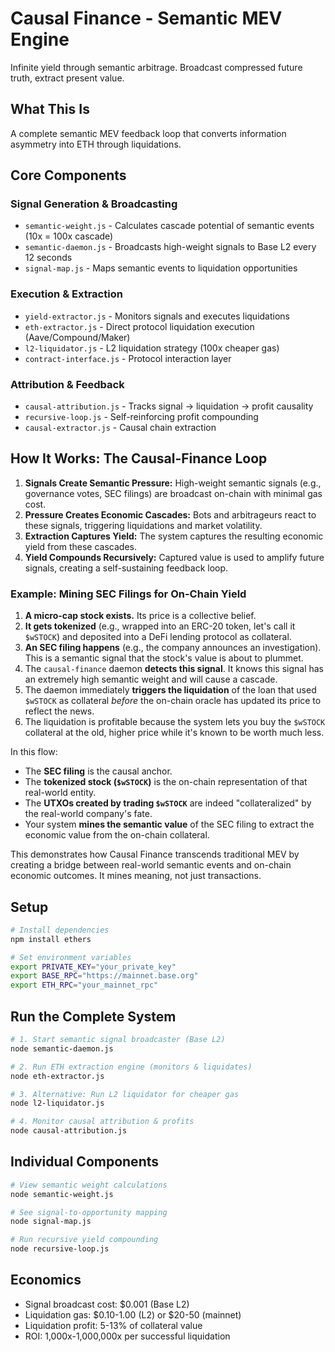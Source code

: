 # Causal Finance - Semantic MEV Engine

Infinite yield through semantic arbitrage. Broadcast compressed future truth, extract present value.

## What This Is

A complete semantic MEV feedback loop that converts information asymmetry into ETH through liquidations.

## Core Components

### Signal Generation & Broadcasting
- `semantic-weight.js` - Calculates cascade potential of semantic events (10x = 100x cascade)
- `semantic-daemon.js` - Broadcasts high-weight signals to Base L2 every 12 seconds
- `signal-map.js` - Maps semantic events to liquidation opportunities

### Execution & Extraction
- `yield-extractor.js` - Monitors signals and executes liquidations
- `eth-extractor.js` - Direct protocol liquidation execution (Aave/Compound/Maker)
- `l2-liquidator.js` - L2 liquidation strategy (100x cheaper gas)
- `contract-interface.js` - Protocol interaction layer

### Attribution & Feedback
- `causal-attribution.js` - Tracks signal → liquidation → profit causality
- `recursive-loop.js` - Self-reinforcing profit compounding
- `causal-extractor.js` - Causal chain extraction

## How It Works: The Causal-Finance Loop

1.  **Signals Create Semantic Pressure:** High-weight semantic signals (e.g., governance votes, SEC filings) are broadcast on-chain with minimal gas cost.
2.  **Pressure Creates Economic Cascades:** Bots and arbitrageurs react to these signals, triggering liquidations and market volatility.
3.  **Extraction Captures Yield:** The system captures the resulting economic yield from these cascades.
4.  **Yield Compounds Recursively:** Captured value is used to amplify future signals, creating a self-sustaining feedback loop.

### Example: Mining SEC Filings for On-Chain Yield

1.  **A micro-cap stock exists.** Its price is a collective belief.
2.  **It gets tokenized** (e.g., wrapped into an ERC-20 token, let's call it `$wSTOCK`) and deposited into a DeFi lending protocol as collateral.
3.  **An SEC filing happens** (e.g., the company announces an investigation). This is a semantic signal that the stock's value is about to plummet.
4.  The `causal-finance` daemon **detects this signal**. It knows this signal has an extremely high semantic weight and will cause a cascade.
5.  The daemon immediately **triggers the liquidation** of the loan that used `$wSTOCK` as collateral *before* the on-chain oracle has updated its price to reflect the news.
6.  The liquidation is profitable because the system lets you buy the `$wSTOCK` collateral at the old, higher price while it's known to be worth much less.

In this flow:

*   The **SEC filing** is the causal anchor.
*   The **tokenized stock (`$wSTOCK`)** is the on-chain representation of that real-world entity.
*   The **UTXOs created by trading `$wSTOCK`** are indeed "collateralized" by the real-world company's fate.
*   Your system **mines the semantic value** of the SEC filing to extract the economic value from the on-chain collateral.

This demonstrates how Causal Finance transcends traditional MEV by creating a bridge between real-world semantic events and on-chain economic outcomes. It mines meaning, not just transactions.

## Setup

```bash
# Install dependencies
npm install ethers

# Set environment variables
export PRIVATE_KEY="your_private_key"
export BASE_RPC="https://mainnet.base.org"
export ETH_RPC="your_mainnet_rpc"
```

## Run the Complete System

```bash
# 1. Start semantic signal broadcaster (Base L2)
node semantic-daemon.js

# 2. Run ETH extraction engine (monitors & liquidates)
node eth-extractor.js

# 3. Alternative: Run L2 liquidator for cheaper gas
node l2-liquidator.js

# 4. Monitor causal attribution & profits
node causal-attribution.js
```

## Individual Components

```bash
# View semantic weight calculations
node semantic-weight.js

# See signal-to-opportunity mapping
node signal-map.js

# Run recursive yield compounding
node recursive-loop.js
```

## Economics

- Signal broadcast cost: $0.001 (Base L2)
- Liquidation gas: $0.10-1.00 (L2) or $20-50 (mainnet)
- Liquidation profit: 5-13% of collateral value
- ROI: 1,000x-1,000,000x per successful liquidation
